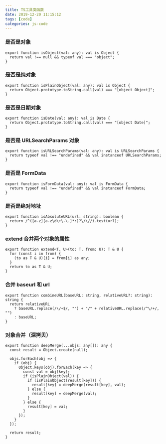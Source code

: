 ```yaml
---
title: TS工具类函数
date: 2019-12-20 11:15:12
tags: [code]
categories: js-code
---
```


### 是否是对象

    export function isObject(val: any): val is Object {
      return val !== null && typeof val === "object";
    }

### 是否是纯对象

    export function isPlainObject(val: any): val is Object {
      return Object.prototype.toString.call(val) === "[object Object]";
    }

### 是否是日期对象

    export function isDate(val: any): val is Date {
      return Object.prototype.toString.call(val) === "[object Date]";
    }

### 是否是 URLSearchParams 对象

    export function isURLSearchParams(val: any): val is URLSearchParams {
      return typeof val !== "undefined" && val instanceof URLSearchParams;
    }

### 是否是 FormData

    export function isFormData(val: any): val is FormData {
      return typeof val !== "undefined" && val instanceof FormData;
    }

### 是否是绝对地址

    export function isAbsoluteURL(url: string): boolean {
      return /^([a-z][a-z\d\+\-\.]*:)?\/\//i.test(url);
    }

### extend 合并两个对象的属性

    export function extend<T, U>(to: T, from: U): T & U {
      for (const i in from) {
        (to as T & U)[i] = from[i] as any;
      }
      return to as T & U;
    }

### 合并 baseurl 和 url

    export function combineURL(baseURL: string, relativeURL?: string): string {
      return relativeURL
        ? baseURL.replace(/\/+$/, "") + "/" + relativeURL.replace(/^\/+/, "")
        : baseURL;
    }

### 对象合并（深拷贝）

    export function deepMerge(...objs: any[]): any {
      const result = Object.create(null);

      objs.forEach(obj => {
        if (obj) {
          Object.keys(obj).forEach(key => {
            const val = obj[key];
            if (isPlainObject(val)) {
              if (isPlainObject(result[key])) {
                result[key] = deepMerge(result[key], val);
              } else {
                result[key] = deepMerge(val);
              }
            } else {
              result[key] = val;
            }
          });
        }
      });

      return result;
    }
